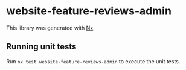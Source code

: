 # website-feature-reviews-admin

This library was generated with [Nx](https://nx.dev).

## Running unit tests

Run `nx test website-feature-reviews-admin` to execute the unit tests.

